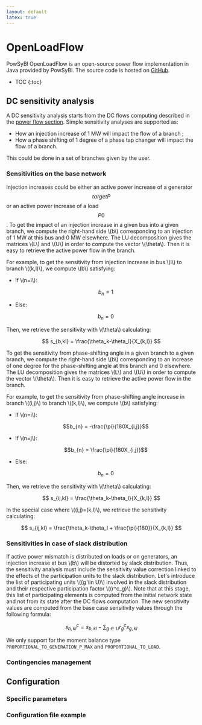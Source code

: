 ```yaml
---
layout: default
latex: true
---
```


# OpenLoadFlow

PowSyBl OpenLoadFlow is an open-source power flow implementation in Java provided by PowSyBl. The source code is hosted on [GitHub](https://github.com/powsybl/powsybl-open-loadflow). 

* TOC
{:toc}

## DC sensitivity analysis

A DC sensitivity analysis starts from the DC flows computing described in the [power flow section](../powerflow/openlf.md#dc-flows-computing). Simple sensitivity analyses are supported as:
- How an injection increase of 1 MW will impact the flow of a branch ;
- How a phase shifting of 1 degree of a phase tap changer will impact the flow of a branch.

This could be done in a set of branches given by the user.

### Sensitivities on the base network 

Injection increases could be either an active power increase of a generator $$targetP$$ or an active power increase of a load $$P0$$. To get the impact of an injection increase in a given bus into a given branch, we compute the right-hand side \\(b\\) corresponding to an injection of 1 MW at this bus and 0 MW elsewhere. The LU decomposition gives the matrices \\(L\\) and \\(U\\) in order to compute the vector \\(\theta\\). Then it is easy to retrieve the active power flow in the branch.

For example, to get the sensitivity from injection increase in bus \\(i\\) to branch \\((k,l)\\), we compute \\(b\\) satisfying:
- If \\(n=i\\):

	$$b_{n} = 1$$
- Else:

	$$ b_{n} = 0$$
	
Then, we retrieve the sensitivity with \\(\theta\\) calculating:

$$ s_{b,kl} = \frac{\theta_k-\theta_l}{X_{k,l}} $$

To get the sensitivity from phase-shifting angle in a given branch to a given branch, we compute the right-hand side \\(b\\) corresponding to an increase of one degree for the phase-shifting angle at this branch and 0 elsewhere. The LU decomposition gives the matrices \\(L\\) and \\(U\\) in order to compute the vector \\(\theta\\). Then it is easy to retrieve the active power flow in the branch.

For example, to get the sensitivity from phase-shifting angle increase in branch \\((i,j)\\) to branch \\((k,l)\\), we compute \\(b\\) satisfying:
- If \\(n=i\\):

	$$b_{n} = -\frac{\pi}{180X_{i,j}}$$
	
- If \\(n=j\\):

	$$b_{n} = \frac{\pi}{180X_{i,j}}$$
- Else:

	$$b_{n} = 0$$
	
Then, we retrieve the sensitivity with \\(\theta\\) calculating:

$$ s_{ij,kl} = \frac{\theta_k-\theta_l}{X_{k,l}} $$

In the special case where \\((i,j)=(k,l)\\), we retrieve the sensitivity calculating:

$$ s_{ij,kl} = \frac{\theta_k-\theta_l + \frac{\pi}{180}}{X_{k,l}} $$

### Sensitivities in case of slack distribution

If active power mismatch is distributed on loads or on generators, an injection increase at bus \\(b\\) will be distorted by slack distribution. Thus, the sensitivity analysis must include the sensitivity value correction linked to the effects of the participation units to the slack distribution. Let's introduce the list of participating units \\((g \in U)\\) involved in the slack distribution and their respective participation factor \\((r^c_g)\\). Note that at this stage, this list of participating elements is computed from the initial network state and not from its state after the DC flows computation. The new sensitivity values are computed from the base case sensitivity values through the following formula:

$$
s_{b,kl}^c = s_{b,kl} - \sum_{g \in U} r^c_g s_{g,kl}
$$

We only support for the moment balance type `PROPORTIONAL_TO_GENERATION_P_MAX` and `PROPORTIONAL_TO_LOAD`.

### Contingencies management

## Configuration

### Specific parameters

### Configuration file example
